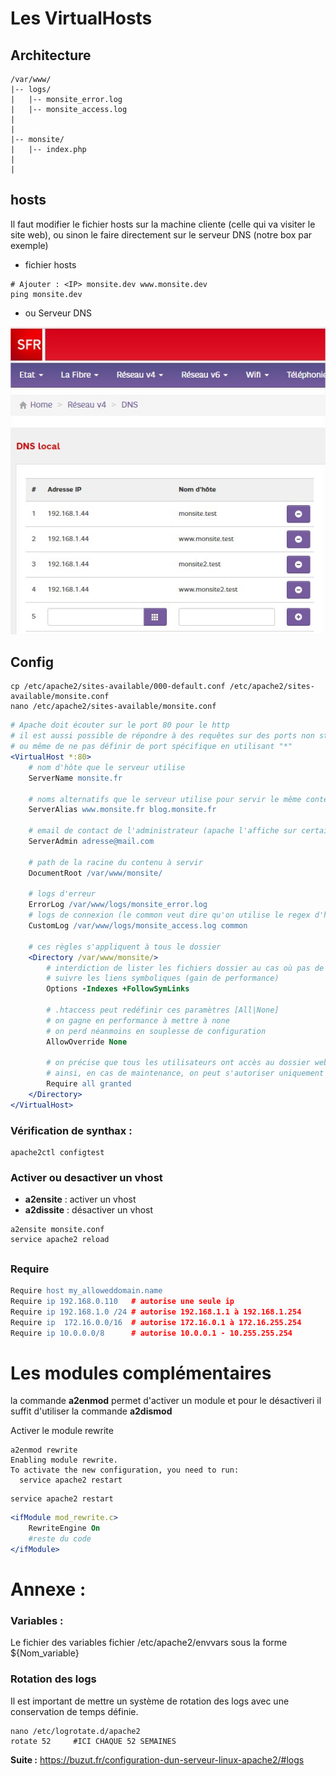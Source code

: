 # Les VirtualHosts

## Architecture 
```
/var/www/
|-- logs/
|   |-- monsite_error.log
|   |-- monsite_access.log
|
|
|-- monsite/
|   |-- index.php
|
|
```
## hosts 

Il faut modifier le fichier hosts sur la machine cliente (celle qui va visiter le site web), ou sinon le faire directement sur le serveur DNS (notre box par exemple)

- fichier hosts
```
# Ajouter : <IP> monsite.dev www.monsite.dev
ping monsite.dev
```
- ou Serveur DNS
<img src="dns.jpg" />

## Config

```
cp /etc/apache2/sites-available/000-default.conf /etc/apache2/sites-available/monsite.conf
nano /etc/apache2/sites-available/monsite.conf
```

```apache
# Apache doit écouter sur le port 80 pour le http
# il est aussi possible de répondre à des requêtes sur des ports non standards
# ou même de ne pas définir de port spécifique en utilisant "*"
<VirtualHost *:80>
    # nom d'hôte que le serveur utilise
    ServerName monsite.fr
        
    # noms alternatifs que le serveur utilise pour servir le même contenu
    ServerAlias www.monsite.fr blog.monsite.fr
       
    # email de contact de l'administrateur (apache l'affiche sur certaines pages d'erreurs)
    ServerAdmin adresse@mail.com

    # path de la racine du contenu à servir
    DocumentRoot /var/www/monsite/

    # logs d'erreur
	ErrorLog /var/www/logs/monsite_error.log
    # logs de connexion (le common veut dire qu'on utilise le regex d'heure standard pour les logs)
	CustomLog /var/www/logs/monsite_access.log common

    # ces règles s'appliquent à tous le dossier
    <Directory /var/www/monsite/>
        # interdiction de lister les fichiers dossier au cas où pas de page index présente
        # suivre les liens symboliques (gain de performance)
        Options -Indexes +FollowSymLinks

        # .htaccess peut redéfinir ces paramètres [All|None]
        # on gagne en performance à mettre à none
        # on perd néanmoins en souplesse de configuration 
        AllowOverride None

        # on précise que tous les utilisateurs ont accès au dossier web
        # ainsi, en cas de maintenance, on peut s'autoriser uniquement soi même
        Require all granted 
    </Directory>
</VirtualHost>
```

### Vérification de synthax :
```
apache2ctl configtest
```


### Activer ou desactiver un vhost

- **a2ensite** : activer un vhost
- **a2dissite** : désactiver un vhost

```
a2ensite monsite.conf
service apache2 reload
```

## <Directory> </Directory>

### Require

```apache
Require host my_alloweddomain.name
Require ip 192.168.0.110   # autorise une seule ip
Require ip 192.168.1.0 /24 # autorise 192.168.1.1 à 192.168.1.254
Require ip  172.16.0.0/16  # autorise 172.16.0.1 à 172.16.255.254
Require ip 10.0.0.0/8      # autorise 10.0.0.1 - 10.255.255.254
```


# Les modules complémentaires

la commande **a2enmod** permet d'activer un module et pour le désactiveri il suffit d'utiliser la commande **a2dismod**

Activer le module rewrite 
```
a2enmod rewrite
Enabling module rewrite.
To activate the new configuration, you need to run:
  service apache2 restart
```

```
service apache2 restart
```

```apache
<ifModule mod_rewrite.c>
    RewriteEngine On
    #reste du code
</ifModule>
```

# Annexe :

### Variables : 

Le fichier des variables fichier /etc/apache2/envvars  sous la forme ${Nom_variable}


### Rotation des logs

Il est important de mettre un système de rotation des logs avec une conservation de temps définie.
```
nano /etc/logrotate.d/apache2
rotate 52     #ICI CHAQUE 52 SEMAINES
```

**Suite :** https://buzut.fr/configuration-dun-serveur-linux-apache2/#logs
